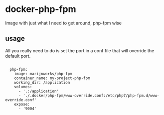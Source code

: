 # docker-php-fpm
Image with just what I need to get around, php-fpm wise


## usage
All you really need to do is set the port in a conf file that will override the default port.

```

  php-fpm:
    image: marijnworks/php-fpm
    container_name: my-project-php-fpm
    working_dir: /application
    volumes:
      - '.:/application'
      - './.docker/php-fpm/www-override.conf:/etc/php7/php-fpm.d/www-override.conf'
    expose:
      - '9004'
```
